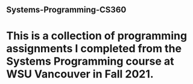 ## Systems-Programming-CS360

# This is a collection of programming assignments I completed from the Systems Programming course at WSU Vancouver in Fall 2021. 
